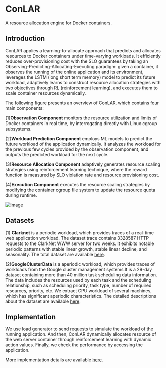 # ConLAR
A resource allocation engine for Docker containers.

## Introduction
ConLAR applies a learning-to-allocate approach that predicts and allocates resources to Docker containers under time-varying workloads. It efficiently reduces over-provisioning cost with the SLO guarantees by taking an Observing-Predicting-Allocating-Executing paradigm: given a container, it observes the running of the online application and its environment, leverages the LSTM (long short term memory) model to predict its future workload, adaptively learns to construct resource allocation strategies with two objectives through RL (reinforcement learning), and executes them to scale container resources dynamically.

The following figure presents an overview of ConLAR, which contains four main components:

(1)**Observation Component** monitors the resource utilization and limits of Docker containers in real time, by interrogating directly with Linux cgroup subsystems.

(2)**Workload Prediction Component** employs ML models to predict the future workload of the application dynamically. It analyzes the workload for the previous few cycles provided by the observation component, and outputs the predicted workload for the next cycle. 

(3)**Resource Allocation Component** adaptively generates resource scaling strategies using reinforcement learning technique, where the reward function is measured by SLO violation rate and resource provisioning cost. 

(4)**Execution Component** executes the resource scaling strategies by modifying the container cgroup file system to update the resource quota during runtime.


![image](https://user-images.githubusercontent.com/45347405/130312984-113908f3-f946-434f-91c9-0faa04d6f669.png)

## Datasets
(1) **Clarknet** is a periodic workload, which provides traces of a real-time web application workload. The dataset trace contains 3328587 HTTP requests to the ClarkNet WWW server for two weeks. It exhibits notable periodic patterns with stable linear growth, stable linear decline, and seasonality. The total dataset are available [here](http://ita.ee.lbl.gov/html/traces.html).


(2)**GoogleClusterData** is a aperiodic workload, which provides traces of workloads from the Google cluster management systems.It is a 29-day dataset containing more than 40 million task scheduling data information. The data includes the resources used by each task and the scheduling relationship, such as scheduling priority, task type, number of required resources, priority, etc. We extract CPU workload of several machines, which has significant aperiodic characteristics. The detailed descriptions about the dataset are available [here](https://github.com/google/cluster-data).

## Implementation

We use load generator to send requests to simulate the workload of the running application. And then, ConLAR dynamically allocates resource of the web server container through reinforcement learning with dynamic action values. Finally, we check the performance by accessing the application.

More implementation details are available [here](./ConLAR).
